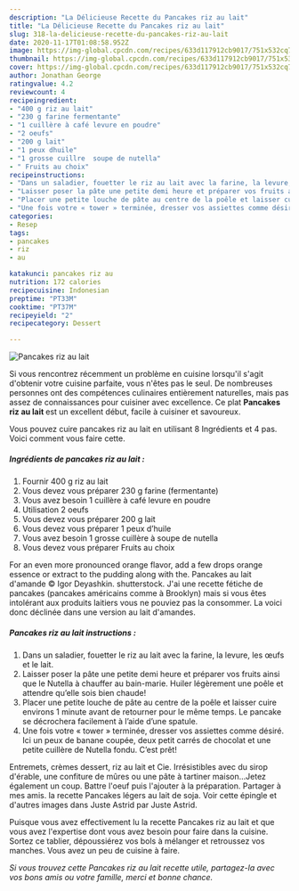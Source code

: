 ```yaml
---
description: "La Délicieuse Recette du Pancakes riz au lait"
title: "La Délicieuse Recette du Pancakes riz au lait"
slug: 318-la-delicieuse-recette-du-pancakes-riz-au-lait
date: 2020-11-17T01:08:58.952Z
image: https://img-global.cpcdn.com/recipes/633d117912cb9017/751x532cq70/pancakes-riz-au-lait-photo-principale-de-la-recette.jpg
thumbnail: https://img-global.cpcdn.com/recipes/633d117912cb9017/751x532cq70/pancakes-riz-au-lait-photo-principale-de-la-recette.jpg
cover: https://img-global.cpcdn.com/recipes/633d117912cb9017/751x532cq70/pancakes-riz-au-lait-photo-principale-de-la-recette.jpg
author: Jonathan George
ratingvalue: 4.2
reviewcount: 4
recipeingredient:
- "400 g riz au lait"
- "230 g farine fermentante"
- "1 cuillère à café levure en poudre"
- "2 oeufs"
- "200 g lait"
- "1 peux dhuile"
- "1 grosse cuillre  soupe de nutella"
- " Fruits au choix"
recipeinstructions:
- "Dans un saladier, fouetter le riz au lait avec la farine, la levure, les œufs et le lait."
- "Laisser poser la pâte une petite demi heure et préparer vos fruits ainsi que le Nutella à chauffer au bain-marie. Huiler légèrement une poêle et attendre qu’elle sois bien chaude!"
- "Placer une petite louche de pâte au centre de la poêle et laisser cuire environs 1 minute avant de retourner pour le même temps. Le pancake se décrochera facilement à l’aide d’une spatule."
- "Une fois votre « tower » terminée, dresser vos assiettes comme désiré. Ici un peux de banane coupée, deux petit carrés de chocolat et une petite cuillère de Nutella fondu. C’est prêt!"
categories:
- Resep
tags:
- pancakes
- riz
- au

katakunci: pancakes riz au 
nutrition: 172 calories
recipecuisine: Indonesian
preptime: "PT33M"
cooktime: "PT37M"
recipeyield: "2"
recipecategory: Dessert

---
```



![Pancakes riz au lait](https://img-global.cpcdn.com/recipes/633d117912cb9017/751x532cq70/pancakes-riz-au-lait-photo-principale-de-la-recette.jpg)

Si vous rencontrez récemment un problème en cuisine lorsqu'il s'agit d'obtenir votre cuisine parfaite, vous n'êtes pas le seul. De nombreuses personnes ont des compétences culinaires entièrement naturelles, mais pas assez de connaissances pour cuisiner avec excellence. Ce plat <strong> Pancakes riz au lait </strong> est un excellent début, facile à cuisiner et savoureux.

<!--inarticleads1-->

Vous pouvez cuire pancakes riz au lait en utilisant 8 Ingrédients et 4 pas. Voici comment vous faire cette.

##### Ingrédients de pancakes riz au lait :

1. Fournir 400 g riz au lait
1. Vous devez vous préparer 230 g farine (fermentante)
1. Vous avez besoin 1 cuillère à café levure en poudre
1. Utilisation 2 oeufs
1. Vous devez vous préparer 200 g lait
1. Vous devez vous préparer 1 peux d’huile
1. Vous avez besoin 1 grosse cuillère à soupe de nutella
1. Vous devez vous préparer  Fruits au choix


For an even more pronounced orange flavor, add a few drops orange essence or extract to the pudding along with the. Pancakes au lait d&#39;amande © Igor Deyashkin. shutterstock. J&#39;ai une recette fétiche de pancakes (pancakes américains comme à Brooklyn) mais si vous êtes intolérant aux produits laitiers vous ne pouviez pas la consommer. La voici donc déclinée dans une version au lait d&#39;amandes. 

<!--inarticleads2-->

##### Pancakes riz au lait instructions :

1. Dans un saladier, fouetter le riz au lait avec la farine, la levure, les œufs et le lait.
1. Laisser poser la pâte une petite demi heure et préparer vos fruits ainsi que le Nutella à chauffer au bain-marie. Huiler légèrement une poêle et attendre qu’elle sois bien chaude!
1. Placer une petite louche de pâte au centre de la poêle et laisser cuire environs 1 minute avant de retourner pour le même temps. Le pancake se décrochera facilement à l’aide d’une spatule.
1. Une fois votre « tower » terminée, dresser vos assiettes comme désiré. Ici un peux de banane coupée, deux petit carrés de chocolat et une petite cuillère de Nutella fondu. C’est prêt!


Entremets, crèmes dessert, riz au lait et Cie. Irrésistibles avec du sirop d&#39;érable, une confiture de mûres ou une pâte à tartiner maison…Jetez également un coup. Battre l&#39;oeuf puis l&#39;ajouter à la préparation. Partager à mes amis. la recette Pancakes légers au lait de soja. Voir cette épingle et d&#39;autres images dans Juste Astrid par Juste Astrid. 

<!--inarticleads1-->

<p>
Puisque vous avez effectivement lu la recette Pancakes riz au lait et que vous avez l'expertise dont vous avez besoin pour faire dans la cuisine. Sortez ce tablier, dépoussiérez vos bols à mélanger et retroussez vos manches. Vous avez un peu de cuisine à faire.
</p>

<p>
<i>Si vous trouvez cette Pancakes riz au lait recette utile, partagez-la avec vos bons amis ou votre famille, merci et bonne chance.</i>
</p>
